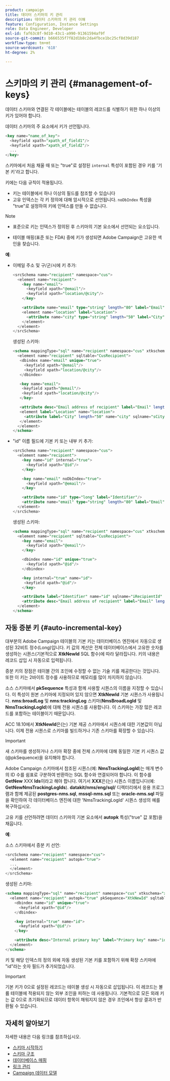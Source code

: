 ```yaml
---
product: campaign
title: 데이터 스키마의 키 관리
description: 데이터 스키마의 키 관리 이해
feature: Configuration, Instance Settings
role: Data Engineer, Developer
exl-id: faf63c8f-9d10-43c1-a990-91361594af9f
source-git-commit: b666535f7f82d1b8c2da4fbce1bc25cf8d39d187
workflow-type: tm+mt
source-wordcount: '618'
ht-degree: 2%

---
```


# 스키마의 키 관리 {#management-of-keys}

데이터 스키마와 연결된 각 테이블에는 테이블의 레코드를 식별하기 위한 하나 이상의 키가 있어야 합니다.

데이터 스키마의 주 요소에서 키가 선언됩니다.

```sql
<key name="name_of_key">
  <keyfield xpath="xpath_of_field1"/>
  <keyfield xpath="xpath_of_field2"/>
  ...
</key>
```

스키마에서 처음 채울 때 또는 &quot;true&quot;로 설정된 `internal` 특성이 포함된 경우 키를 &#39;기본 키&#39;라고 합니다.

키에는 다음 규칙이 적용됩니다.

* 키는 테이블에서 하나 이상의 필드를 참조할 수 있습니다
* 고유 인덱스는 각 키 정의에 대해 암시적으로 선언됩니다. `noDbIndex` 특성을 &quot;true&quot;로 설정하여 키에 인덱스를 만들 수 없습니다.

>[!NOTE]
>
>* 표준으로 키는 인덱스가 정의된 후 스키마의 기본 요소에서 선언되는 요소입니다.
>
>* 테이블 매핑(표준 또는 FDA) 중에 키가 생성되면 Adobe Campaign은 고유한 색인을 찾습니다.

**예**:

* 이메일 주소 및 구/군/시에 키 추가:

  ```sql
  <srcSchema name="recipient" namespace="cus">
    <element name="recipient">
      <key name="email">
        <keyfield xpath="@email"/> 
        <keyfield xpath="location/@city"/> 
      </key>
  
      <attribute name="email" type="string" length="80" label="Email" desc="Email address of recipient"/>
      <element name="location" label="Location">
        <attribute name="city" type="string" length="50" label="City" userEnum="city"/>
      </element>
    </element>
  </srcSchema>
  ```

  생성된 스키마:

  ```sql
  <schema mappingType="sql" name="recipient" namespace="cus" xtkschema="xtk:schema">  
    <element name="recipient" sqltable="CusRecipient">    
     <dbindex name="email" unique="true">      
       <keyfield xpath="@email"/>      
       <keyfield xpath="location/@city"/>    
     </dbindex>    
  
     <key name="email">      
      <keyfield xpath="@email"/>      
      <keyfield xpath="location/@city"/>    
     </key>    
  
     <attribute desc="Email address of recipient" label="Email" length="80" name="email" sqlname="sEmail" type="string"/>    
     <element label="Location" name="location">      
       <attribute label="City" length="50" name="city" sqlname="sCity" type="string" userEnum="city"/>    
     </element>  
    </element>
  </schema>
  ```

* &quot;id&quot; 이름 필드에 기본 키 또는 내부 키 추가:

  ```sql
  <srcSchema name="recipient" namespace="cus">
    <element name="recipient">
      <key name="id" internal="true">
        <keyfield xpath="@id"/> 
      </key>
  
      <key name="email" noDbIndex="true">
        <keyfield xpath="@email"/> 
      </key>
  
      <attribute name="id" type="long" label="Identifier"/>
      <attribute name="email" type="string" length="80" label="Email" desc="Email address of recipient"/>
    </element>
  </srcSchema>
  ```

  생성된 스키마:

  ```sql
  <schema mappingType="sql" name="recipient" namespace="cus" xtkschema="xtk:schema">  
    <element name="recipient" sqltable="CusRecipient">    
      <key name="email">      
        <keyfield xpath="@email"/>    
      </key>    
  
      <dbindex name="id" unique="true">      
        <keyfield xpath="@id"/>    
      </dbindex>    
  
      <key internal="true" name="id">      
       <keyfield xpath="@id"/>    
      </key>    
  
      <attribute label="Identifier" name="id" sqlname="iRecipientId" type="long"/>    
      <attribute desc="Email address of recipient" label="Email" length="80" name="email" sqlname="sEmail" type="string"/>  
    </element>
  </schema>
  ```

## 자동 증분 키 {#auto-incremental-key}

대부분의 Adobe Campaign 테이블의 기본 키는 데이터베이스 엔진에서 자동으로 생성된 32비트 정수(Long)입니다. 키 값의 계산은 전체 데이터베이스에서 고유한 숫자를 생성하는 시퀀스(기본적으로 **XtkNewId** SQL 함수)에 따라 달라집니다. 키의 내용은 레코드 삽입 시 자동으로 입력됩니다.

증분 키의 장점은 테이블 간의 조인에 수정할 수 없는 기술 키를 제공한다는 것입니다. 또한 이 키는 2바이트 정수를 사용하므로 메모리를 많이 차지하지 않습니다.

소스 스키마에서 **pkSequence** 특성과 함께 사용할 시퀀스의 이름을 지정할 수 있습니다. 이 특성이 원본 스키마에 지정되어 있지 않으면 **XtkNewId** 기본 시퀀스가 사용됩니다. **nms:broadLog** 및 **nms:trackingLog** 스키마(**NmsBroadLogId** 및 **NmsTrackingLogId**)에 대해 전용 시퀀스를 사용합니다. 이 스키마는 가장 많은 레코드를 포함하는 테이블이기 때문입니다.

ACC 18.10에서 **XtkNewId**&#x200B;은(는) 기본 제공 스키마에서 시퀀스에 대한 기본값이 아닙니다. 이제 전용 시퀀스로 스키마를 빌드하거나 기존 스키마를 확장할 수 있습니다.

>[!IMPORTANT]
>
>새 스키마를 생성하거나 스키마 확장 중에 전체 스키마에 대해 동일한 기본 키 시퀀스 값(@pkSequence)을 유지해야 합니다.

Adobe Campaign 스키마에서 참조된 시퀀스(예: **NmsTrackingLogId**)는 매개 변수의 ID 수를 쉼표로 구분하여 반환하는 SQL 함수와 연결되어야 합니다. 이 함수를 **GetNew** XXX **Ids**&#x200B;이라고 해야 합니다. 여기서 **XXX**&#x200B;은(는) 시퀀스 이름입니다(예: **GetNewNmsTrackingLogIds**). **datakit/nms/eng/sql/** 디렉터리에서 응용 프로그램과 함께 제공된 **postgres-nms.sql**, **mssql-nms.sql** 또는 **oracle-nms.sql** 파일을 확인하여 각 데이터베이스 엔진에 대한 &#39;NmsTrackingLogId&#39; 시퀀스 생성의 예를 복구하십시오.

고유 키를 선언하려면 데이터 스키마의 기본 요소에서 **autopk** 특성(&quot;true&quot; 값 포함)을 채웁니다.

**예**:

소스 스키마에서 증분 키 선언:

```sql
<srcSchema name="recipient" namespace="cus">
  <element name="recipient" autopk="true">
  ...
  </element>
</srcSchema>
```

생성된 스키마:

```sql
<schema mappingType="sql" name="recipient" namespace="cus" xtkschema="xtk:schema">  
  <element name="recipient" autopk="true" pkSequence="XtkNewId" sqltable="CusRecipient"> 
    <dbindex name="id" unique="true">
      <keyfield xpath="@id"/>
    </dbindex>

    <key internal="true" name="id">
      <keyfield xpath="@id"/>
    </key>

    <attribute desc="Internal primary key" label="Primary key" name="id" sqlname="iRecipientId" type="long"/>
  </element>
</schema>
```

키 및 해당 인덱스의 정의 외에 자동 생성된 기본 키를 포함하기 위해 확장 스키마에 &quot;id&quot;라는 숫자 필드가 추가되었습니다.

>[!IMPORTANT]
>
>기본 키가 0으로 설정된 레코드는 테이블 생성 시 자동으로 삽입됩니다. 이 레코드는 볼륨 테이블에 적용되지 않는 외부 조인을 피하는 데 사용됩니다. 기본적으로 모든 외래 키는 값 0으로 초기화되므로 데이터 항목이 채워지지 않은 경우 조인에서 항상 결과가 반환될 수 있습니다.


## 자세히 알아보기

자세한 내용은 다음 링크를 참조하십시오.

* [스키마 시작하기](about-schema-reference.md)
* [스키마 구조](schema-structure.md)
* [데이터베이스 매핑](database-mapping.md)
* [링크 관리](database-links.md)
* [Campaign 데이터 모델](about-data-model.md)
